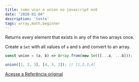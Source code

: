 ```yaml
---
title: como usar o union no javascript es6
date: "2020-01-04"
description: 'teste'
tags: array,math,beginner
---
```


Returns every element that exists in any of the two arrays once.

Create a `Set` with all values of `a` and `b` and convert to an array.

```js
const union = (a, b) => Array.from(new Set([...a, ...b]));
```

```js
union([1, 2, 3], [4, 3, 2]); // [1,2,3,4]
```


[Acesse a Referência original](http://github.com/30-seconds/)
